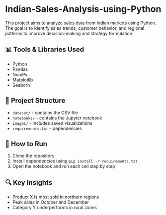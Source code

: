 # Indian-Sales-Analysis-using-Python
This project aims to analyze sales data from Indian markets using Python. The goal is to identify sales trends, customer behavior, and regional patterns to improve decision-making and strategy formulation.

## 📊 Tools & Libraries Used
- Python
- Pandas
- NumPy
- Matplotlib
- Seaborn

## 📁 Project Structure
- `dataset/` - contains the CSV file
- `notebooks/` - contains the Jupyter notebook
- `images/` - includes saved visualizations
- `requirements.txt` - dependencies

## 🚀 How to Run
1. Clone the repository
2. Install dependencies using `pip install -r requirements.txt`
3. Open the notebook and run each cell step by step

## 🔍 Key Insights
- Product X is most sold in northern regions
- Peak sales in October and December
- Category Y underperforms in rural zones
  

